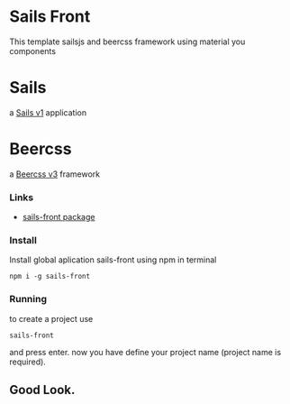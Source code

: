 # Sails Front
This template sailsjs and beercss framework using material you components
# Sails

a [Sails v1](https://sailsjs.com) application

# Beercss
a [Beercss v3](https://www.beercss.com/) framework

### Links

+ [sails-front package](https://www.npmjs.com/package/sails-front)
  
### Install

Install global aplication sails-front using npm in terminal

`npm i -g sails-front`

### Running 

to create a project use

`sails-front`

and press enter.
now you have define your project name (project name is required).

## Good Look.
